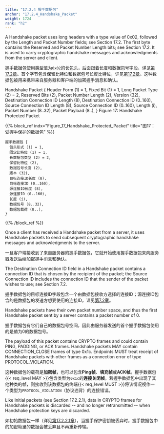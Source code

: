 ```yaml
---
title: "17.2.4 握手数据包"
anchor: "17.2.4_Handshake_Packet"
weight: 1724
rank: "h2"
---
```


A Handshake packet uses long headers with a type value of 0x02, followed by the Length and Packet Number fields; see Section 17.2. The first byte contains the Reserved and Packet Number Length bits; see Section 17.2. It is used to carry cryptographic handshake messages and acknowledgments from the server and client.

握手数据包使用类型值为`0x02`的长包头，后面跟着长度和数据包号字段，详见[第17.2章]()。首个字节包含保留比特位和数据包号长度比特位，详见[第17.2章]()。这种数据包被用来携带来自服务器和客户端的加密握手消息和确认。

Handshake Packet {
Header Form (1) = 1,
Fixed Bit (1) = 1,
Long Packet Type (2) = 2,
Reserved Bits (2),
Packet Number Length (2),
Version (32),
Destination Connection ID Length (8),
Destination Connection ID (0..160),
Source Connection ID Length (8),
Source Connection ID (0..160),
Length (i),
Packet Number (8..32),
Packet Payload (8..),
}
Figure 17: Handshake Protected Packet

{{% block_ref
indx="Figure_17_Handshake_Protected_Packet"
title="图17：受握手保护的数据包" %}}

```
握手数据包 {
  包头形式 (1) = 1,
  固定比特位 (1) = 1,
  长数据包类型 (2) = 2,
  保留比特位 (2),
  数据包号长度 (2),
  版本 (32),
  目标连接ID长度 (8),
  目标连接ID (0..160),
  源连接ID长度 (8),
  源连接ID (0..160),
  长度 (i),
  数据包号 (8..32),
  数据包载荷 (8..),
}
```

{{% /block_ref %}}

Once a client has received a Handshake packet from a server, it uses Handshake packets to send subsequent cryptographic handshake messages and acknowledgments to the server.

一旦客户端接收到了来自服务器的握手数据包，它就开始使用握手数据包来向服务器发送后续加密握手消息和确认。

The Destination Connection ID field in a Handshake packet contains a connection ID that is chosen by the recipient of the packet; the Source Connection ID includes the connection ID that the sender of the packet wishes to use; see Section 7.2.

握手数据包的目标连接ID字段包含一个由数据包接收方选择的连接ID；源连接ID包含的是数据包的发送方想要使用的连接ID，详见[第7.2章]()。

Handshake packets have their own packet number space, and thus the first Handshake packet sent by a server contains a packet number of 0.

握手数据包有它们自己的数据包号空间，因此由服务器发送的首个握手数据包使用的是值为0的数据包号。

The payload of this packet contains CRYPTO frames and could contain PING, PADDING, or ACK frames. Handshake packets MAY contain CONNECTION_CLOSE frames of type 0x1c. Endpoints MUST treat receipt of Handshake packets with other frames as a connection error of type PROTOCOL_VIOLATION.

这种数据包的载荷是**加密帧**，也可以包含**Ping帧**、**填充帧**或**ACK帧**。握手数据包{{< req_level MAY >}}包含类型为`0x1c`的**连接关闭帧**。若握手数据包中出现了其他种类的帧，则接收到该数据包的终端{{< req_level MUST >}}将该情况视作一个类型为`PROTOCOL_VIOLATION`（协议违背）的连接错误。

Like Initial packets (see Section 17.2.2.1), data in CRYPTO frames for Handshake packets is discarded -- and no longer retransmitted -- when Handshake protection keys are discarded.

如初始数据包一样（详见[第17.2.2.1章]()），当握手保护密钥被丢弃时，握手数据包中的加密帧里的数据会被丢弃且不再重新传输。
